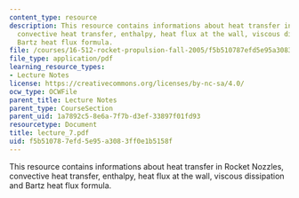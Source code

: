 ```yaml
---
content_type: resource
description: This resource contains informations about heat transfer in Rocket Nozzles,
  convective heat transfer, enthalpy, heat flux at the wall, viscous dissipation and
  Bartz heat flux formula.
file: /courses/16-512-rocket-propulsion-fall-2005/f5b510787efd5e95a3083ff0e1b5158f_lecture_7.pdf
file_type: application/pdf
learning_resource_types:
- Lecture Notes
license: https://creativecommons.org/licenses/by-nc-sa/4.0/
ocw_type: OCWFile
parent_title: Lecture Notes
parent_type: CourseSection
parent_uid: 1a7892c5-8e6a-7f7b-d3ef-33897f01fd93
resourcetype: Document
title: lecture_7.pdf
uid: f5b51078-7efd-5e95-a308-3ff0e1b5158f
---
```

This resource contains informations about heat transfer in Rocket Nozzles, convective heat transfer, enthalpy, heat flux at the wall, viscous dissipation and Bartz heat flux formula.